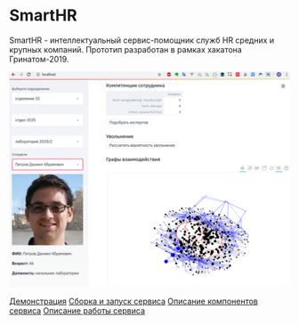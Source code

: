 # SmartHR
SmartHR - интеллектуальный сервис-помощник служб HR средних и крупных компаний.
Прототип разработан в рамках хакатона Гринатом-2019.

![Экран пользователя](./docs/media/SmartHR.png)

[Демонстрация](./docs/demo.md)
[Сборка и запуск сервиса](./docs/install.md)
[Описание компонентов сервиса](./docs/desc.md)
[Описание работы сервиса](./docs/howto.md)

